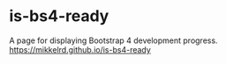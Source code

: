 # is-bs4-ready
A page for displaying Bootstrap 4 development progress. https://mikkelrd.github.io/is-bs4-ready
